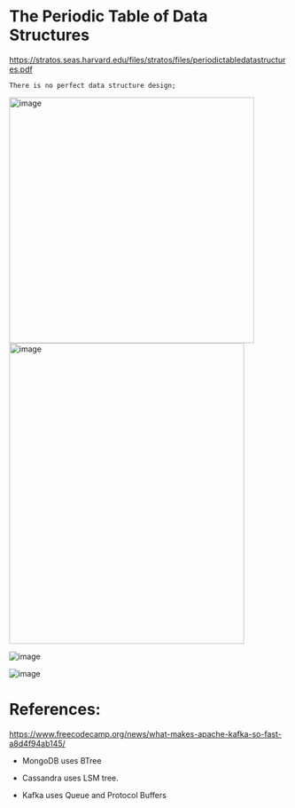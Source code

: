 # The Periodic Table of Data Structures

https://stratos.seas.harvard.edu/files/stratos/files/periodictabledatastructures.pdf

```
There is no perfect data structure design;
```

<img src="../images/Data_Compromise.png" alt="image" width="442" height="443"/>

<img src="../images/Design_Space.png" alt="image" width="424" height="542"/>

![image](../images/First_Principles.png)

![image](../images/Periodic_Tables.png)


# References:

https://www.freecodecamp.org/news/what-makes-apache-kafka-so-fast-a8d4f94ab145/

* MongoDB uses BTree

* Cassandra uses LSM tree.

* Kafka uses Queue and Protocol Buffers
